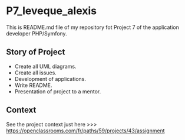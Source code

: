 # P7_leveque_alexis

This is README.md file of my repository fot Project 7 of the application developer PHP/Symfony.

## Story of Project
- Create all UML diagrams.
- Create all issues.
- Development of applications.
- Write README.
- Presentation of project to a mentor.

## Context
See the project context just here >>> https://openclassrooms.com/fr/paths/59/projects/43/assignment
